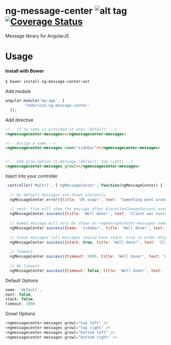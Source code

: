 ng-message-center ![alt tag](https://travis-ci.org/RicardoRFaria/ng-message-center.svg?branch=master) [![Coverage Status](https://coveralls.io/repos/RicardoRFaria/ng-message-center-ext/badge.svg?branch=master&service=github)](https://coveralls.io/github/RicardoRFaria/ng-message-center-ext?branch=master)
=================

Message library for AngularJS

Usage
=====

#### Install with Bower
```sh
$ bower install ng-message-center-ext
```

Add module
```javascript
angular.module('my-app', [
        'federicot.ng-message-center'
  ]);
```

Add directive
```html
<!-- if no name is provided it uses "default" -->
<ngmessagecenter-messages></ngmessagecenter-messages>

<!-- Assign a name -->
<ngmessagecenter-messages name="sidebar"></ngmessagecenter-messages>


<!-- Add grow option to message (default: top right) -->
<ngmessagecenter-messages growl></ngmessagecenter-messages>
```

Inject into your controller
```javascript
.controller('MyCtrl', ['ngMessageCenter', function(ngMessageCenter) {
  
  // By default messages are shown instantly
  ngMessageCenter.error({title: 'Oh snap!', text: 'Something went wrong, try submitting again'});
  
  // next: true will show the message after $locationChangeSuccess event is triggered
  ngMessageCenter.success({title: 'Well done!', text: 'Client was successfully saved', next: true});
  
  // Named message will only be shown on <ngmessagecenter-messages name="sidebar">
  ngMessageCenter.success({name: 'sidebar', title: 'Well done!', text: 'Client was successfully saved', next: true});
  
  // Stack messages (all messages should have stack: true in order display the full stack)
  ngMessageCenter.success({stack: true, title: 'Well done!', text: 'Client was successfully saved'});
  
  // Timeout
  ngMessageCenter.success({timeout: 5000, title: 'Well done!', text: 'Client was successfully saved'});
  
  // No timeout
  ngMessageCenter.success({timeout: false, title: 'Well done!', text: 'Client was successfully saved'});
```

Default Options
```javascript
name: 'default',
next: false,
stack: false,
timeout: 3000
```

Growl Options
```javascript
<ngmessagecenter-messages growl="top left" />
<ngmessagecenter-messages growl="top right" />
<ngmessagecenter-messages growl="bottom left" />
<ngmessagecenter-messages growl="bottom right" />
```
